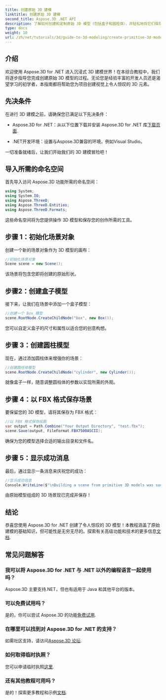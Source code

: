 ```yaml
---
title: 创建原始 3D 建模
linktitle: 创建原始 3D 建模
second_title: Aspose.3D .NET API
description: 了解如何创建和定制原始 3D 模型（包括盒子和圆柱体），并轻松地将它们保存为 FBX 格式。
type: docs
weight: 10
url: /zh/net/tutorials/3d/guide-to-3d-modeling/create-primitive-3d-modeling/
---
```

## 介绍

欢迎使用 Aspose.3D for .NET 进入沉浸式 3D 建模世界！在本综合教程中，我们将逐步指导您完成创建原始 3D 模型的过程。无论您是经验丰富的开发人员还是渴望学习的初学者，本指南都将帮助您为项目创建视觉上令人惊叹的 3D 元素。

## 先决条件

在进行 3D 建模之前，请确保您已满足以下先决条件：

-  Aspose.3D for .NET：从以下位置下载并安装 Aspose.3D for .NET 库[下载页面](https://releases.aspose.com/3d/net/).
  
- .NET开发环境：设置与Aspose.3D兼容的环境，例如Visual Studio。

一切准备就绪后，让我们开始我们的 3D 建模冒险吧！

## 导入所需的命名空间

首先导入访问 Aspose.3D 功能所需的命名空间：

```csharp
using System;
using System.IO;
using Aspose.ThreeD;
using Aspose.ThreeD.Entities;
using Aspose.ThreeD.Formats;
```

这些命名空间将为您提供操作 3D 模型和保存您的创作所需的工具。

## 步骤 1：初始化场景对象

创建一个新的场景对象作为 3D 模型的画布：

```csharp
//初始化场景对象
Scene scene = new Scene();
```

该场景将包含您即将创建的原始形状。

## 步骤2：创建盒子模型

接下来，让我们在场景中添加一个盒子模型：

```csharp
//创建一个 Box 模型
scene.RootNode.CreateChildNode("box", new Box());
```

您可以自定义盒子的尺寸和属性以适合您的创意构想。

## 步骤 3：创建圆柱模型

现在，通过添加圆柱体来增强你的场景：

```csharp
//创建圆柱体模型
scene.RootNode.CreateChildNode("cylinder", new Cylinder());
```

就像盒子一样，随意调整圆柱体的参数以实现所需的外观。

## 步骤 4：以 FBX 格式保存场景

要保留您的 3D 模型，请将其保存为 FBX 格式：

```csharp
//以 FBX 格式保存绘图
var output = Path.Combine("Your Output Directory", "test.fbx");
scene.Save(output, FileFormat.FBX7500ASCII);
```

确保为您的模型选择合适的输出目录和文件名。

## 步骤 5：显示成功消息

最后，通过显示一条消息来庆祝您的成功：

```csharp
//显示成功信息
Console.WriteLine($"\nBuilding a scene from primitive 3D models was successful.\nFile saved at {output}");
```

由原始模型组成的 3D 场景现已完成并保存！

## 结论

恭喜您使用 Aspose.3D for .NET 创建了令人惊叹的 3D 模型！本教程涵盖了原始建模的基础知识，但可能性是无穷无尽的。探索有关高级功能和技术的更多信息[文档](https://reference.aspose.com/3d/net/).

## 常见问题解答

### 我可以将 Aspose.3D for .NET 与 .NET 以外的编程语言一起使用吗？

Aspose.3D 主要支持.NET，但也有适用于 Java 和其他平台的版本。

### 可以免费试用吗？

是的，你可以尝试 Aspose.3D 的功能[免费试用](https://releases.aspose.com/).

### 在哪里可以找到对 Aspose.3D for .NET 的支持？

如需社区支持，请访问[Aspose.3D 论坛](https://forum.aspose.com/c/3d/18).

### 如何取得临时执照？

您可以申请临时执照[这里](https://purchase.conholdate.com/temporary-license/).

### 还有其他教程可用吗？

是的！探索更多教程和示例[文档](https://reference.aspose.com/3d/net/).